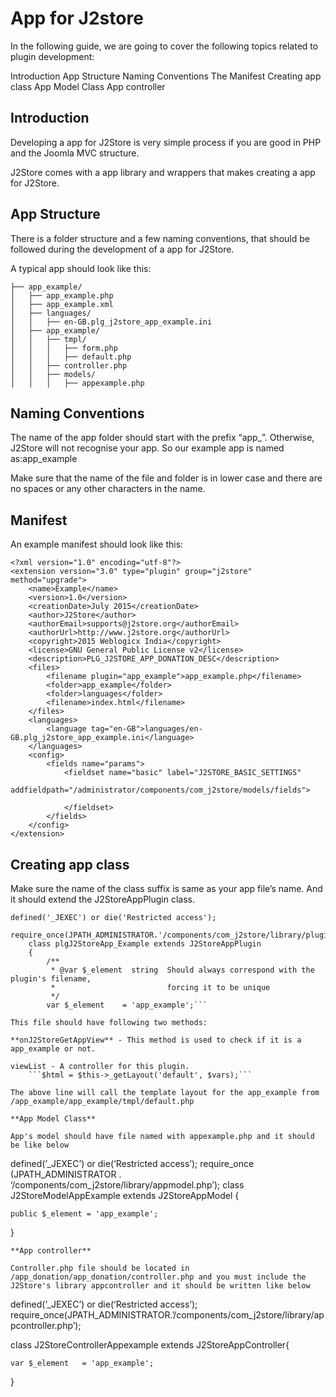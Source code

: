 # App for J2store

In the following guide, we are going to cover the following topics related to plugin development:

Introduction App Structure Naming Conventions The Manifest Creating app class App Model Class App controller

## Introduction <a id="introduction"></a>

Developing a app for J2Store is very simple process if you are good in PHP and the Joomla MVC structure.

J2Store comes with a app library and wrappers that makes creating a app for J2Store.

## App Structure <a id="app-structure"></a>

There is a folder structure and a few naming conventions, that should be followed during the development of a app for J2Store.

A typical app should look like this:

```text
├── app_example/
│   ├── app_example.php
│   ├── app_example.xml
│   ├── languages/
│   │   ├── en-GB.plg_j2store_app_example.ini
│   ├── app_example/
│   │   ├── tmpl/
│   │   │   ├── form.php
│   │   │   ├── default.php
│   │   ├── controller.php
│   │   ├── models/
│   │   │   ├── appexample.php
```

## Naming Conventions <a id="naming-conventions"></a>

The name of the app folder should start with the prefix “app_”. Otherwise, J2Store will not recognise your app. So our example app is named as:app_example

Make sure that the name of the file and folder is in lower case and there are no spaces or any other characters in the name.

## Manifest <a id="manifest"></a>

An example manifest should look like this:



```text
<?xml version="1.0" encoding="utf-8"?>
<extension version="3.0" type="plugin" group="j2store" method="upgrade">
	<name>Example</name>
	<version>1.0</version>
	<creationDate>July 2015</creationDate>
	<author>J2Store</author>
	<authorEmail>supports@j2store.org</authorEmail>
	<authorUrl>http://www.j2store.org</authorUrl>
	<copyright>2015 Weblogicx India</copyright>
	<license>GNU General Public License v2</license>
	<description>PLG_J2STORE_APP_DONATION_DESC</description>
	<files>
		<filename plugin="app_example">app_example.php</filename>
		<folder>app_example</folder>
		<folder>languages</folder>		
		<filename>index.html</filename>
	</files>
	<languages>
		<language tag="en-GB">languages/en-GB.plg_j2store_app_example.ini</language>		
	</languages>
	<config>
		<fields name="params">
			<fieldset name="basic" label="J2STORE_BASIC_SETTINGS" 
				addfieldpath="/administrator/components/com_j2store/models/fields">		
			
			</fieldset>
		</fields>
	</config>		
</extension>
```

## Creating app class <a id="creating-app-class"></a>

Make sure the name of the class suffix is same as your app file’s name. And it should extend the J2StoreAppPlugin class.

```text
defined('_JEXEC') or die('Restricted access');
    require_once(JPATH_ADMINISTRATOR.'/components/com_j2store/library/plugins/app.php');
    class plgJ2StoreApp_Example extends J2StoreAppPlugin
    {
    	/**
    	 * @var $_element  string  Should always correspond with the plugin's filename,
    	 *                         forcing it to be unique
    	 */
    	var $_element    = 'app_example';```

This file should have following two methods:

**onJ2StoreGetAppView** - This method is used to check if it is a app_example or not.

viewList - A controller for this plugin.
	```$html = $this->_getLayout('default', $vars);```

The above line will call the template layout for the app_example from /app_example/app_example/tmpl/default.php

**App Model Class**

App's model should have file named with appexample.php and it should be like below
```

defined\(’_JEXEC’\) or die\(‘Restricted access’\); require_once \(JPATH_ADMINISTRATOR . ‘/components/com_j2store/library/appmodel.php’\); class J2StoreModelAppExample extends J2StoreAppModel {

```text
public $_element = 'app_example';
```

}

```text
**App controller**

Controller.php file should be located in /app_donation/app_donation/controller.php and you must include the J2Store's library appcontroller and it should be written like below
```

defined\(’_JEXEC’\) or die\(‘Restricted access’\); require_once\(JPATH_ADMINISTRATOR.’/components/com_j2store/library/appcontroller.php’\);

class J2StoreControllerAppexample extends J2StoreAppController{

```text
var $_element   = 'app_example';
```

}

